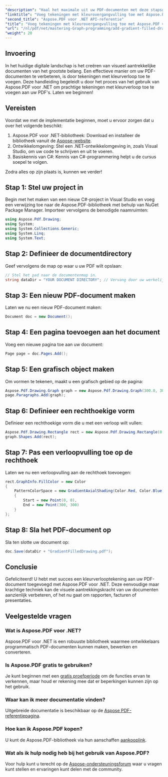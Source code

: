 ```yaml
---
"description": "Haal het maximale uit uw PDF-documenten met deze stapsgewijze handleiding voor het toevoegen van prachtige, met kleurverloop gevulde tekeningen met Aspose.PDF voor .NET. Perfect voor het verbeteren van rapporten, presentaties en elk document dat een visuele upgrade nodig heeft."
"linktitle": "Voeg tekeningen met kleurovergangvulling toe met Aspose.PDF voor .NET"
"second_title": "Aspose.PDF voor .NET API-referentie"
"title": "Voeg tekeningen met kleurovergangvulling toe met Aspose.PDF voor .NET"
"url": "/nl/pdf/net/mastering-Graph-programming/add-gradient-filled-drawings/"
"weight": 20
---
```


## Invoering

In het huidige digitale landschap is het creëren van visueel aantrekkelijke documenten van het grootste belang. Een effectieve manier om uw PDF-documenten te verbeteren, is door tekeningen met kleurverloop toe te voegen. Deze handleiding begeleidt u door het proces van het gebruik van Aspose.PDF voor .NET om prachtige tekeningen met kleurverloop toe te voegen aan uw PDF's. Laten we beginnen!

## Vereisten

Voordat we met de implementatie beginnen, moet u ervoor zorgen dat u over het volgende beschikt:

1. Aspose.PDF voor .NET-bibliotheek: Download en installeer de bibliotheek vanuit de [Aspose-website](https://releases.aspose.com/pdf/net/).
2. Ontwikkelomgeving: Stel een .NET-ontwikkelomgeving in, zoals Visual Studio, om uw code te schrijven en uit te voeren.
3. Basiskennis van C#: Kennis van C#-programmering helpt u de cursus soepel te volgen.

Zodra alles op zijn plaats is, kunnen we verder!

## Stap 1: Stel uw project in

Begin met het maken van een nieuw C#-project in Visual Studio en voeg een verwijzing toe naar de Aspose.PDF-bibliotheek met behulp van NuGet Package Manager. Importeer vervolgens de benodigde naamruimten:

```csharp
using Aspose.Pdf.Drawing;
using System;
using System.Collections.Generic;
using System.Linq;
using System.Text;
```

## Stap 2: Definieer de documentdirectory

Geef vervolgens de map op waar u uw PDF wilt opslaan:

```csharp
// Stel het pad naar de documentenmap in.
string dataDir = "YOUR DOCUMENT DIRECTORY"; // Vervang door uw werkelijke directorypad
```

## Stap 3: Een nieuw PDF-document maken

Laten we nu een nieuw PDF-document maken:

```csharp
Document doc = new Document();
```

## Stap 4: Een pagina toevoegen aan het document

Voeg een nieuwe pagina toe aan uw document:

```csharp
Page page = doc.Pages.Add();
```

## Stap 5: Een grafisch object maken

Om vormen te tekenen, maakt u een grafisch gebied op de pagina:

```csharp
Aspose.Pdf.Drawing.Graph graph = new Aspose.Pdf.Drawing.Graph(300.0, 300.0);
page.Paragraphs.Add(graph);
```

## Stap 6: Definieer een rechthoekige vorm

Definieer een rechthoekige vorm die u met een verloop wilt vullen:

```csharp
Aspose.Pdf.Drawing.Rectangle rect = new Aspose.Pdf.Drawing.Rectangle(0, 0, 300, 300);
graph.Shapes.Add(rect);
```

## Stap 7: Pas een verloopvulling toe op de rechthoek

Laten we nu een verloopvulling aan de rechthoek toevoegen:

```csharp
rect.GraphInfo.FillColor = new Color
{
    PatternColorSpace = new GradientAxialShading(Color.Red, Color.Blue)
    {
        Start = new Point(0, 0),
        End = new Point(300, 300)
    }
};
```

## Stap 8: Sla het PDF-document op

Sla ten slotte uw document op:

```csharp
doc.Save(dataDir + "GradientFilledDrawing.pdf");
```

## Conclusie

Gefeliciteerd! U hebt met succes een kleurverlooptekening aan uw PDF-document toegevoegd met Aspose.PDF voor .NET. Deze eenvoudige maar krachtige techniek kan de visuele aantrekkingskracht van uw documenten aanzienlijk verbeteren, of het nu gaat om rapporten, facturen of presentaties.

## Veelgestelde vragen

### Wat is Aspose.PDF voor .NET?
Aspose.PDF voor .NET is een robuuste bibliotheek waarmee ontwikkelaars programmatisch PDF-documenten kunnen maken, bewerken en converteren.

### Is Aspose.PDF gratis te gebruiken?
Je kunt beginnen met een [gratis proefperiode](https://releases.aspose.com/) om de functies ervan te verkennen, maar houd er rekening mee dat er beperkingen kunnen zijn op het gebruik.

### Waar kan ik meer documentatie vinden?
Uitgebreide documentatie is beschikbaar op de [Aspose PDF-referentiepagina](https://reference.aspose.com/pdf/net/).

### Hoe kan ik Aspose.PDF kopen?
U kunt de Aspose.PDF-bibliotheek via hun aanschaffen [aankooplink](https://purchase.aspose.com/buy).

### Wat als ik hulp nodig heb bij het gebruik van Aspose.PDF?
Voor hulp kunt u terecht op de [Aspose-ondersteuningsforum](https://forum.aspose.com/c/pdf/10) waar u vragen kunt stellen en ervaringen kunt delen met de community.
